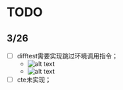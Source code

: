 # TODO
## 3/26
- [ ] difftest需要实现跳过环境调用指令；
    - ![alt text](image.png)
    - ![alt text](image-1.png)
- [ ] cte未实现；
